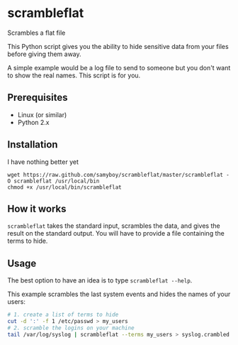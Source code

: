 scrambleflat
===========

Scrambles a flat file

This Python script gives you the ability to hide sensitive data from your files
before giving them away.

A simple example would be a log file to send to someone but you don't want
to show the real names. This script is for you.

Prerequisites
-------------

* Linux (or similar)
* Python 2.x

Installation
------------

I have nothing better yet

    wget https://raw.github.com/samyboy/scrambleflat/master/scrambleflat -O scrambleflat /usr/local/bin
    chmod +x /usr/local/bin/scrambleflat

How it works
------------

`scrambleflat` takes the standard input, scrambles the data, and gives the
result on the standard output.
You will have to provide a file containing the terms to hide.

Usage
-----

The best option to have an idea is to type `scrambleflat --help`.

This example scrambles the last system events and hides the names of your users:

```bash
# 1. create a list of terms to hide
cut -d ':' -f 1 /etc/passwd > my_users
# 2. scramble the logins on your machine
tail /var/log/syslog | scrambleflat --terms my_users > syslog.crambled
```
